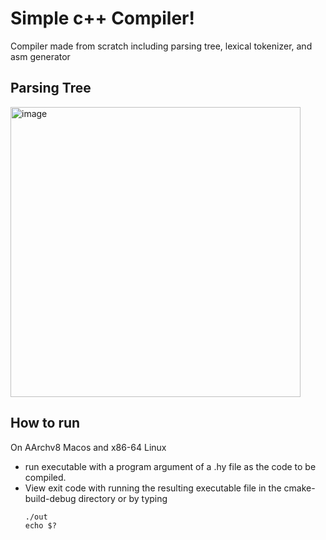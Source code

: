 # Simple c++ Compiler!

Compiler made from scratch including parsing tree, lexical tokenizer, and asm generator

## Parsing Tree

<img width="464" alt="image" src="https://github.com/user-attachments/assets/0608b377-878b-48fc-923f-1bbc73a93fec" />


## How to run

On AArchv8 Macos and x86-64 Linux

* run executable with a program argument of a .hy file as the code to be compiled.
* View exit code with running the resulting executable file in the cmake-build-debug directory or by typing
  ```
  ./out
  echo $?
  ```




  

